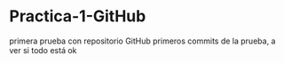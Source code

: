 # Practica-1-GitHub
primera prueba con repositorio GitHub
primeros commits de la prueba, a ver si todo está ok
